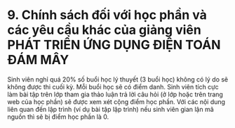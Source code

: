 # 9. Chính sách đối với học phần và các yêu cầu khác của giảng viên PHÁT TRIỂN ỨNG DỤNG ĐIỆN TOÁN ĐÁM MÂY
Sinh viên nghỉ quá 20% số buổi học lý thuyết (3 buổi học) không có lý do sẽ không được thi cuối kỳ. Mỗi buổi học sẽ có điểm danh. Sinh viên tích cực làm bài tập trên lớp tham gia thảo luận trả lời câu hỏi (ở lớp hoặc trên trang web của học phần) sẽ được xem xét cộng điểm học phần. Với các nội dung liên quan đến lập trình (ví dụ bài tập lập trình) nếu sinh viên gian lận mã nguồn thì sẽ bị điểm học phần là 0.
